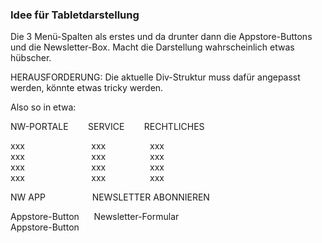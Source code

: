 ### Idee für Tabletdarstellung

Die 3 Menü-Spalten als erstes und da drunter dann die Appstore-Buttons und die Newsletter-Box. Macht die Darstellung
wahrscheinlich etwas hübscher.

HERAUSFORDERUNG: Die aktuelle Div-Struktur muss dafür angepasst werden, könnte etwas tricky werden.

Also so in etwa:

NW-PORTALE &nbsp;&nbsp;&nbsp;&nbsp;&nbsp;&nbsp; SERVICE &nbsp;&nbsp;&nbsp;&nbsp;&nbsp;&nbsp; RECHTLICHES

xxx&nbsp;&nbsp;&nbsp;&nbsp;&nbsp;&nbsp;&nbsp;&nbsp;&nbsp;&nbsp;&nbsp;&nbsp;&nbsp;&nbsp;&nbsp;&nbsp;&nbsp;&nbsp;&nbsp;&nbsp;&nbsp;&nbsp;&nbsp;&nbsp;&nbsp;&nbsp;&nbsp;xxx
&nbsp;&nbsp;&nbsp;&nbsp;&nbsp;&nbsp;&nbsp;&nbsp;&nbsp;&nbsp;&nbsp;&nbsp;&nbsp;&nbsp;&nbsp;&nbsp;&nbsp;xxx<br>
xxx&nbsp;&nbsp;&nbsp;&nbsp;&nbsp;&nbsp;&nbsp;&nbsp;&nbsp;&nbsp;&nbsp;&nbsp;&nbsp;&nbsp;&nbsp;&nbsp;&nbsp;&nbsp;&nbsp;&nbsp;&nbsp;&nbsp;&nbsp;&nbsp;&nbsp;&nbsp;&nbsp;xxx
&nbsp;&nbsp;&nbsp;&nbsp;&nbsp;&nbsp;&nbsp;&nbsp;&nbsp;&nbsp;&nbsp;&nbsp;&nbsp;&nbsp;&nbsp;&nbsp;&nbsp;xxx<br>
xxx&nbsp;&nbsp;&nbsp;&nbsp;&nbsp;&nbsp;&nbsp;&nbsp;&nbsp;&nbsp;&nbsp;&nbsp;&nbsp;&nbsp;&nbsp;&nbsp;&nbsp;&nbsp;&nbsp;&nbsp;&nbsp;&nbsp;&nbsp;&nbsp;&nbsp;&nbsp;&nbsp;xxx
&nbsp;&nbsp;&nbsp;&nbsp;&nbsp;&nbsp;&nbsp;&nbsp;&nbsp;&nbsp;&nbsp;&nbsp;&nbsp;&nbsp;&nbsp;&nbsp;&nbsp;xxx<br>
xxx&nbsp;&nbsp;&nbsp;&nbsp;&nbsp;&nbsp;&nbsp;&nbsp;&nbsp;&nbsp;&nbsp;&nbsp;&nbsp;&nbsp;&nbsp;&nbsp;&nbsp;&nbsp;&nbsp;&nbsp;&nbsp;&nbsp;&nbsp;&nbsp;&nbsp;&nbsp;&nbsp;xxx
&nbsp;&nbsp;&nbsp;&nbsp;&nbsp;&nbsp;&nbsp;&nbsp;&nbsp;&nbsp;&nbsp;&nbsp;&nbsp;&nbsp;&nbsp;&nbsp;&nbsp;xxx

NW APP &nbsp;&nbsp;&nbsp;&nbsp;&nbsp;&nbsp;&nbsp;&nbsp;&nbsp;&nbsp;&nbsp;&nbsp;&nbsp;&nbsp;&nbsp;&nbsp;&nbsp; NEWSLETTER ABONNIEREN

Appstore-Button&nbsp;&nbsp;&nbsp;&nbsp;&nbsp;&nbsp;Newsletter-Formular<br>
Appstore-Button
